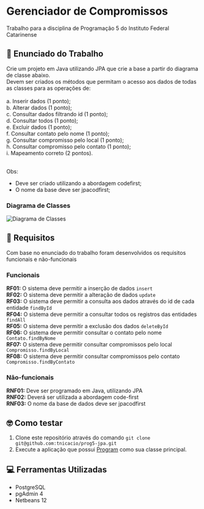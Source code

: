 # Gerenciador de Compromissos
Trabalho para a disciplina de Programação 5 do Instituto Federal Catarinense

## :book: Enunciado do Trabalho
Crie um projeto em Java utilizando JPA que crie a base a partir do diagrama de classe
abaixo. <br/> Devem ser criados os métodos que permitam o acesso aos dados de todas as
classes para as operações de: <br/> <br/>
a. Inserir dados (1 ponto); <br/>
b. Alterar dados (1 ponto); <br/>
c. Consultar dados filtrando id (1 ponto); <br/>
d. Consultar todos (1 ponto); <br/>
e. Excluir dados (1 ponto); <br/>
f. Consultar contato pelo nome (1 ponto); <br/>
g. Consultar compromisso pelo local (1 ponto); <br/>
h. Consultar compromisso pelo contato (1 ponto); <br/>
i. Mapeamento correto (2 pontos). <br/> <br/>

Obs: <br/>
- Deve ser criado utilizando a abordagem codefirst; <br/>
- O nome da base deve ser jpacodfirst; <br/>

### Diagrama de Classes
![Diagrama de Classes](https://user-images.githubusercontent.com/50798315/118049285-ea549000-b353-11eb-9c69-b70c494f77c4.png)

## :scroll: Requisitos
Com base no enunciado do trabalho foram desenvolvidos os requisitos funcionais e não-funcionais

### Funcionais
<strong>RF01:</strong> O sistema deve permitir a inserção de dados ```insert``` <br/>
<strong>RF02:</strong> O sistema deve permitir a alteração de dados ```update``` <br/>
<strong>RF03:</strong> O sistema deve permitir a consulta aos dados através do id de cada entidade ```findById``` <br/>
<strong>RF04:</strong> O sistema deve permitir a consultar todos os registros das entidades ```findAll``` <br/>
<strong>RF05:</strong> O sistema deve permitir a exclusão dos dados ```deleteById``` <br/>
<strong>RF06:</strong> O sistema deve permitir consultar o contato pelo nome ```Contato.findByNome``` <br/>
<strong>RF07:</strong> O sistema deve permitir consultar compromissos pelo local ```Compromisso.findByLocal``` <br/>
<strong>RF08:</strong> O sistema deve permitir consultar compromissos pelo contato ```Compromisso.findByContato``` <br/>

### Não-funcionais
<strong>RNF01:</strong> Deve ser programado em Java, utilizando JPA <br/>
<strong>RNF02:</strong> Deverá ser utilizada a abordagem code-first <br/>
<strong>RNF03:</strong> O nome da base de dados deve ser jpacodfirst <br/>

## :nerd_face: Como testar
1. Clone este repositório através do comando ```git clone git@github.com:tnicacio/prog5-jpa.git``` <br/>
2. Execute a aplicação que possui [Program](https://github.com/tnicacio/prog5-jpa/blob/main/src/main/java/com/tnicacio/trabjpa/application/Program.java) como sua classe principal.

## :computer: Ferramentas Utilizadas
- PostgreSQL
- pgAdmin 4
- Netbeans 12
